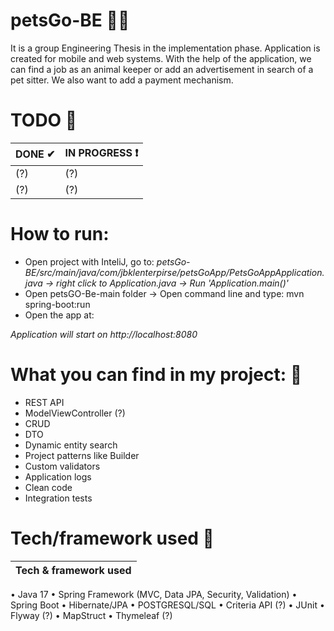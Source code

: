 # petsGo-BE 🐶🐱
It is a group Engineering Thesis in the implementation phase. Application is created for mobile and web systems. With the help of the
application, we can find a job as an animal keeper or add an advertisement in search of
a pet sitter. We also want to add a payment mechanism.


# TODO 📌
| DONE ✔  | IN PROGRESS ❗ |
| ------------- | ------------- |
| (?)  | (?) |
| (?)  | (?) |

# How to run:
- Open project with InteliJ, go to: *petsGo-BE/src/main/java/com/jbklenterpirse/petsGoApp/PetsGoAppApplication.java -> right click to Application.java -> 
Run 'Application.main()'*
- Open petsGO-Be-main folder -> Open command line and type: mvn spring-boot:run
- Open the app at:

 *Application will start on http://localhost:8080*

# What you can find in my project: 🎉
- REST API
- ModelViewController (?)
- CRUD
- DTO
- Dynamic entity search
- Project patterns like Builder
- Custom validators
- Application logs
- Clean code
- Integration tests

# Tech/framework used 🔧
| Tech & framework used |
| ------------- |
• Java 17 
• Spring Framework (MVC, Data JPA, Security, Validation)
• Spring Boot
• Hibernate/JPA
• POSTGRESQL/SQL
• Criteria API (?)
• JUnit
• Flyway (?)
• MapStruct
• Thymeleaf (?)
